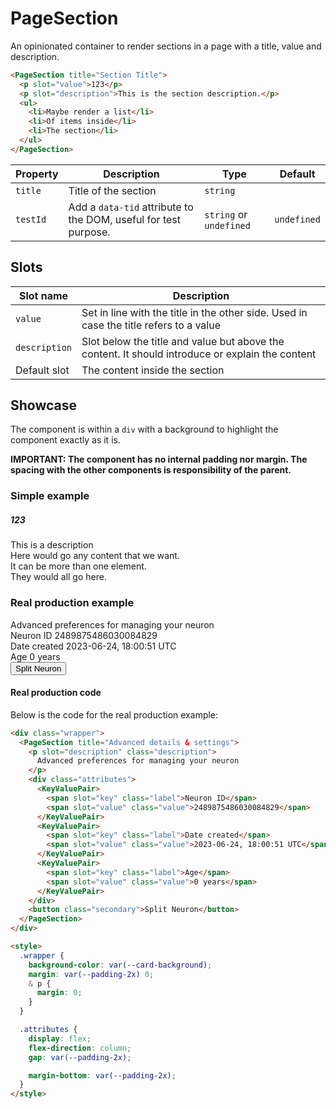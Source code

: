 <script lang="ts">
  import PageSection from "$lib/components/PageSection.svelte";
  import KeyValuePair from "$lib/components/KeyValuePair.svelte";
</script>

# PageSection

An opinionated container to render sections in a page with a title, value and description.

```html
<PageSection title="Section Title">
  <p slot="value">123</p>
  <p slot="description">This is the section description.</p>
  <ul>
    <li>Maybe render a list</li>
    <li>Of items inside</li>
    <li>The section</li>
  </ul>
</PageSection>
```

| Property | Description                                                     | Type                    | Default     |
| -------- | --------------------------------------------------------------- | ----------------------- | ----------- |
| `title`  | Title of the section                                            | `string`                |             |
| `testId` | Add a `data-tid` attribute to the DOM, useful for test purpose. | `string` or `undefined` | `undefined` |

## Slots

| Slot name     | Description                                                                                      |
| ------------- | ------------------------------------------------------------------------------------------------ |
| `value`       | Set in line with the title in the other side. Used in case the title refers to a value           |
| `description` | Slot below the title and value but above the content. It should introduce or explain the content |
| Default slot  | The content inside the section                                                                   |

## Showcase

The component is within a `div` with a background to highlight the component exactly as it is.

**IMPORTANT: The component has no internal padding nor margin. The spacing with the other components is responsibility of the parent.**

### Simple example

<div class="wrapper">
  <PageSection title="Title">
    <h5 slot="value">123</h5>
    <p slot="description">This is a description</p>
    <p>Here would go any content that we want.</p>
    <p>It can be more than one element.</p>
    <p>They would all go here.</p>
  </PageSection>
</div>

### Real production example

<div class="wrapper">
  <PageSection title="Advanced details & settings">
    <p slot="description" class="description">Advanced preferences for managing your neuron</p>
    <div class="attributes">
      <KeyValuePair>
        <span slot="key" class="label">Neuron ID</span>
        <span slot="value" class="value">2489875486030084829</span>
      </KeyValuePair>
      <KeyValuePair>
        <span slot="key" class="label">Date created</span>
        <span slot="value" class="value">2023-06-24, 18:00:51 UTC</span>
      </KeyValuePair>
      <KeyValuePair>
        <span slot="key" class="label">Age</span>
        <span slot="value" class="value">0 years</span>
      </KeyValuePair>
    </div>
    <button class="secondary">Split Neuron</button>
  </PageSection>
</div>

#### Real production code

Below is the code for the real production example:

```html
<div class="wrapper">
  <PageSection title="Advanced details & settings">
    <p slot="description" class="description">
      Advanced preferences for managing your neuron
    </p>
    <div class="attributes">
      <KeyValuePair>
        <span slot="key" class="label">Neuron ID</span>
        <span slot="value" class="value">2489875486030084829</span>
      </KeyValuePair>
      <KeyValuePair>
        <span slot="key" class="label">Date created</span>
        <span slot="value" class="value">2023-06-24, 18:00:51 UTC</span>
      </KeyValuePair>
      <KeyValuePair>
        <span slot="key" class="label">Age</span>
        <span slot="value" class="value">0 years</span>
      </KeyValuePair>
    </div>
    <button class="secondary">Split Neuron</button>
  </PageSection>
</div>

<style>
  .wrapper {
    background-color: var(--card-background);
    margin: var(--padding-2x) 0;
    & p {
      margin: 0;
    }
  }

  .attributes {
    display: flex;
    flex-direction: column;
    gap: var(--padding-2x);

    margin-bottom: var(--padding-2x);
  }
</style>
```

<style>
  .wrapper {
    background-color: var(--card-background);
    margin: var(--padding-2x) 0;
    & p {
      margin: 0;
    }
  }

  .attributes {
    display: flex;
    flex-direction: column;
    gap: var(--padding-2x);

    margin-bottom: var(--padding-2x);
  }
</style>
